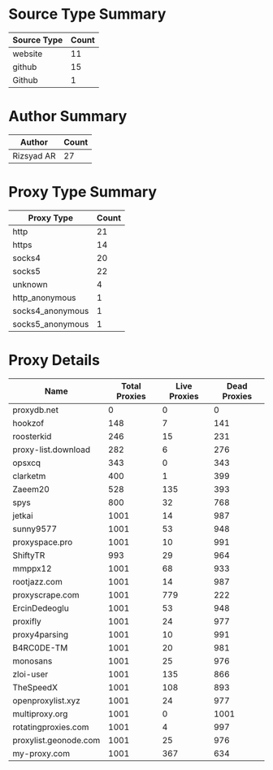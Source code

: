 # Source Type Summary

| Source Type | Count |
|-------------|-------|
| website | 11 |
| github | 15 |
| Github | 1 |


# Author Summary

| Author | Count |
|--------|-------|
| Rizsyad AR | 27 |


# Proxy Type Summary

| Proxy Type | Count |
|------------|-------|
| http | 21 |
| https | 14 |
| socks4 | 20 |
| socks5 | 22 |
| unknown | 4 |
| http_anonymous | 1 |
| socks4_anonymous | 1 |
| socks5_anonymous | 1 |


# Proxy Details

| Name | Total Proxies | Live Proxies | Dead Proxies |
|------|---------------|--------------|---------------|
| proxydb.net | 0 | 0 | 0 |
| hookzof | 148 | 7 | 141 |
| roosterkid | 246 | 15 | 231 |
| proxy-list.download | 282 | 6 | 276 |
| opsxcq | 343 | 0 | 343 |
| clarketm | 400 | 1 | 399 |
| Zaeem20 | 528 | 135 | 393 |
| spys | 800 | 32 | 768 |
| jetkai | 1001 | 14 | 987 |
| sunny9577 | 1001 | 53 | 948 |
| proxyspace.pro | 1001 | 10 | 991 |
| ShiftyTR | 993 | 29 | 964 |
| mmppx12 | 1001 | 68 | 933 |
| rootjazz.com | 1001 | 14 | 987 |
| proxyscrape.com | 1001 | 779 | 222 |
| ErcinDedeoglu | 1001 | 53 | 948 |
| proxifly | 1001 | 24 | 977 |
| proxy4parsing | 1001 | 10 | 991 |
| B4RC0DE-TM | 1001 | 20 | 981 |
| monosans | 1001 | 25 | 976 |
| zloi-user | 1001 | 135 | 866 |
| TheSpeedX | 1001 | 108 | 893 |
| openproxylist.xyz | 1001 | 24 | 977 |
| multiproxy.org | 1001 | 0 | 1001 |
| rotatingproxies.com | 1001 | 4 | 997 |
| proxylist.geonode.com | 1001 | 25 | 976 |
| my-proxy.com | 1001 | 367 | 634 |
